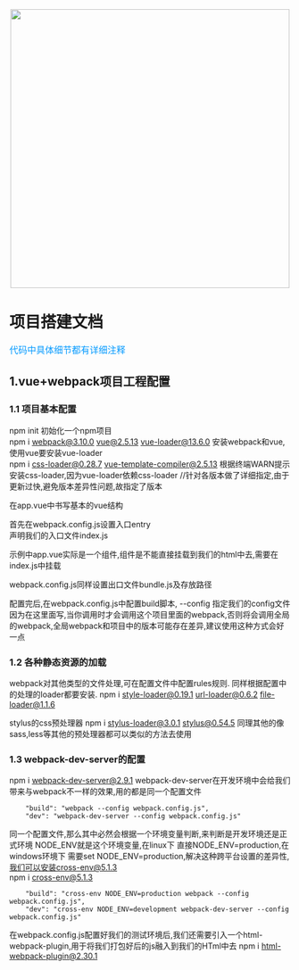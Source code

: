 <div align="center  ">
    <img src="https://jason-1255999874.cos.ap-beijing.myqcloud.com/vue%2Bwebpack.png" width="500px" />
</div>

# 项目搭建文档
<font color=#0099ff size=3 face="黑体">代码中具体细节都有详细注释</font>
## 1.vue+webpack项目工程配置
### 1.1 项目基本配置
npm init    初始化一个npm项目   
npm i webpack@3.10.0 vue@2.5.13 vue-loader@13.6.0  安装webpack和vue,使用vue要安装vue-loader   
npm i css-loader@0.28.7 vue-template-compiler@2.5.13 根据终端WARN提示安装css-loader,因为vue-loader依赖css-loader
//针对各版本做了详细指定,由于更新过快,避免版本差异性问题,故指定了版本

在app.vue中书写基本的vue结构   

首先在webpack.config.js设置入口entry   
声明我们的入口文件index.js

示例中app.vue实际是一个组件,组件是不能直接挂载到我们的html中去,需要在index.js中挂载

webpack.config.js同样设置出口文件bundle.js及存放路径

配置完后,在webpack.config.js中配置build脚本, --config 指定我们的config文件 因为在这里面写,当你调用时才会调用这个项目里面的webpack,否则将会调用全局的webpack,全局webpack和项目中的版本可能存在差异,建议使用这种方式会好一点

### 1.2 各种静态资源的加载
webpack对其他类型的文件处理,可在配置文件中配置rules规则.
同样根据配置中的处理的loader都要安装.
npm i style-loader@0.19.1 url-loader@0.6.2 file-loader@1.1.6

stylus的css预处理器 npm i stylus-loader@3.0.1 stylus@0.54.5
同理其他的像sass,less等其他的预处理器都可以类似的方法去使用

### 1.3 webpack-dev-server的配置
npm i webpack-dev-server@2.9.1 
webpack-dev-server在开发环境中会给我们带来与webpack不一样的效果,用的都是同一个配置文件
```
    "build": "webpack --config webpack.config.js",
    "dev": "webpack-dev-server --config webpack.config.js"
```
同一个配置文件,那么其中必然会根据一个环境变量判断,来判断是开发环境还是正式环境
NODE_ENV就是这个环境变量,在linux下 直接NODE_ENV=production,在windows环境下 需要set NODE_ENV=production,解决这种跨平台设置的差异性,我们可以安装cross-env@5.1.3  
npm i cross-env@5.1.3
```
    "build": "cross-env NODE_ENV=production webpack --config webpack.config.js",
    "dev": "cross-env NODE_ENV=development webpack-dev-server --config webpack.config.js"
```
在webpack.config.js配置好我们的测试环境后,我们还需要引入一个html-webpack-plugin,用于将我们打包好后的js融入到我们的HTml中去
npm i html-webpack-plugin@2.30.1